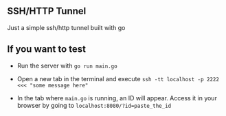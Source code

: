 ## SSH/HTTP Tunnel
Just a simple ssh/http tunnel built with go

## If you want to test

- Run the server with `go run main.go`

- Open a new tab in the terminal and execute `ssh -tt localhost -p 2222 <<< "some message here"`

- In the tab where `main.go` is running, an ID will appear. Access it in your browser by going to `localhost:8080/?id=paste_the_id`

